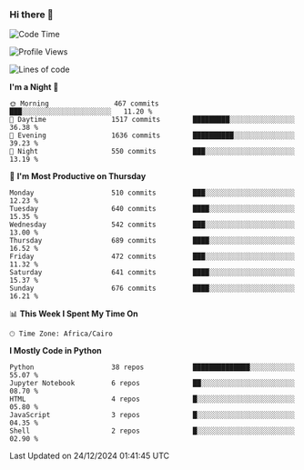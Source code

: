 ### Hi there 👋

<!--
**AMR-KELEG/AMR-KELEG** is a ✨ _special_ ✨ repository because its `README.md` (this file) appears on your GitHub profile.

Here are some ideas to get you started:

- 🔭 I’m currently working on ...
- 🌱 I’m currently learning ...
- 👯 I’m looking to collaborate on ...
- 🤔 I’m looking for help with ...
- 💬 Ask me about ...
- 📫 How to reach me: ...
- 😄 Pronouns: ...
- ⚡ Fun fact: ...
-->

<!--START_SECTION:waka-->
![Code Time](http://img.shields.io/badge/Code%20Time-0%20secs-blue)

![Profile Views](http://img.shields.io/badge/Profile%20Views-0-blue)

![Lines of code](https://img.shields.io/badge/From%20Hello%20World%20I%27ve%20Written-24.1%20million%20lines%20of%20code-blue)

**I'm a Night 🦉** 

```text
🌞 Morning                467 commits         ███░░░░░░░░░░░░░░░░░░░░░░   11.20 % 
🌆 Daytime                1517 commits        █████████░░░░░░░░░░░░░░░░   36.38 % 
🌃 Evening                1636 commits        ██████████░░░░░░░░░░░░░░░   39.23 % 
🌙 Night                  550 commits         ███░░░░░░░░░░░░░░░░░░░░░░   13.19 % 
```
📅 **I'm Most Productive on Thursday** 

```text
Monday                   510 commits         ███░░░░░░░░░░░░░░░░░░░░░░   12.23 % 
Tuesday                  640 commits         ████░░░░░░░░░░░░░░░░░░░░░   15.35 % 
Wednesday                542 commits         ███░░░░░░░░░░░░░░░░░░░░░░   13.00 % 
Thursday                 689 commits         ████░░░░░░░░░░░░░░░░░░░░░   16.52 % 
Friday                   472 commits         ███░░░░░░░░░░░░░░░░░░░░░░   11.32 % 
Saturday                 641 commits         ████░░░░░░░░░░░░░░░░░░░░░   15.37 % 
Sunday                   676 commits         ████░░░░░░░░░░░░░░░░░░░░░   16.21 % 
```


📊 **This Week I Spent My Time On** 

```text
🕑︎ Time Zone: Africa/Cairo
```

**I Mostly Code in Python** 

```text
Python                   38 repos            ██████████████░░░░░░░░░░░   55.07 % 
Jupyter Notebook         6 repos             ██░░░░░░░░░░░░░░░░░░░░░░░   08.70 % 
HTML                     4 repos             █░░░░░░░░░░░░░░░░░░░░░░░░   05.80 % 
JavaScript               3 repos             █░░░░░░░░░░░░░░░░░░░░░░░░   04.35 % 
Shell                    2 repos             █░░░░░░░░░░░░░░░░░░░░░░░░   02.90 % 
```




 Last Updated on 24/12/2024 01:41:45 UTC
<!--END_SECTION:waka-->
